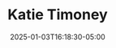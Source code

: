 ---
title: Katie Timoney
date: 2025-01-03T16:18:30-05:00
featured_image: Katie-Timoney.webp
featured_image_attr: Josh Andrews
featured_image_attr_link: 
featured_image_alt: 
featured_image_caption: 
Socials:
  Facebook: hazeykatie2
  Twitter: 
  Instagram: violetwicche
  Threads: 
  LinkedIn: 
  IBDB: 
  IMDb: nm2836944
  Website: 
---
